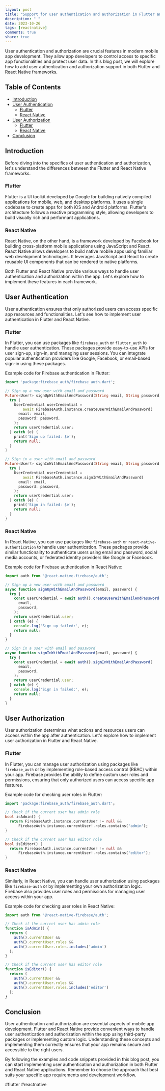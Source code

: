 ```yaml
---
layout: post
title: "Support for user authentication and authorization in Flutter and React Native"
description: " "
date: 2023-10-26
tags: [reactnative]
comments: true
share: true
---
```


User authentication and authorization are crucial features in modern mobile app development. They allow app developers to control access to specific app functionalities and protect user data. In this blog post, we will explore how to add user authentication and authorization support in both Flutter and React Native frameworks.

## Table of Contents

- [Introduction](#introduction)
- [User Authentication](#user-authentication)
    - [Flutter](#flutter)
    - [React Native](#react-native)
- [User Authorization](#user-authorization)
    - [Flutter](#flutter-1)
    - [React Native](#react-native-1)
- [Conclusion](#conclusion)

## Introduction

Before diving into the specifics of user authentication and authorization, let's understand the differences between the Flutter and React Native frameworks.

### Flutter

Flutter is a UI toolkit developed by Google for building natively compiled applications for mobile, web, and desktop platforms. It uses a single codebase to create apps for both iOS and Android platforms. Flutter's architecture follows a reactive programming style, allowing developers to build visually rich and performant applications.

### React Native

React Native, on the other hand, is a framework developed by Facebook for building cross-platform mobile applications using JavaScript and React. React Native allows developers to build native mobile apps using familiar web development technologies. It leverages JavaScript and React to create reusable UI components that can be rendered to native platforms.

Both Flutter and React Native provide various ways to handle user authentication and authorization within the app. Let's explore how to implement these features in each framework.

## User Authentication

User authentication ensures that only authorized users can access specific app resources and functionalities. Let's see how to implement user authentication in Flutter and React Native.

### Flutter

In Flutter, you can use packages like `firebase_auth` or `flutter_auth` to handle user authentication. These packages provide easy-to-use APIs for user sign-up, sign-in, and managing user sessions. You can integrate popular authentication providers like Google, Facebook, or email-based sign-in using these packages.

Example code for Firebase authentication in Flutter:

```dart
import 'package:firebase_auth/firebase_auth.dart';

// Sign up a new user with email and password
Future<User?> signUpWithEmailAndPassword(String email, String password) async {
  try {
    UserCredential userCredential =
        await FirebaseAuth.instance.createUserWithEmailAndPassword(
      email: email,
      password: password,
    );
    return userCredential.user;
  } catch (e) {
    print('Sign up failed: $e');
    return null;
  }
}

// Sign in a user with email and password
Future<User?> signInWithEmailAndPassword(String email, String password) async {
  try {
    UserCredential userCredential =
        await FirebaseAuth.instance.signInWithEmailAndPassword(
      email: email,
      password: password,
    );
    return userCredential.user;
  } catch (e) {
    print('Sign in failed: $e');
    return null;
  }
}
```

### React Native

In React Native, you can use packages like `firebase-auth` or `react-native-authentication` to handle user authentication. These packages provide similar functionality to authenticate users using email and password, social media accounts, or federated identity providers like Google or Facebook.

Example code for Firebase authentication in React Native:

```javascript
import auth from '@react-native-firebase/auth';

// Sign up a new user with email and password
async function signUpWithEmailAndPassword(email, password) {
  try {
    const userCredential = await auth().createUserWithEmailAndPassword(
      email,
      password,
    );
    return userCredential.user;
  } catch (e) {
    console.log('Sign up failed:', e);
    return null;
  }
}

// Sign in a user with email and password
async function signInWithEmailAndPassword(email, password) {
  try {
    const userCredential = await auth().signInWithEmailAndPassword(
      email,
      password,
    );
    return userCredential.user;
  } catch (e) {
    console.log('Sign in failed:', e);
    return null;
  }
}
```

## User Authorization

User authorization determines what actions and resources users can access within the app after authentication. Let's explore how to implement user authorization in Flutter and React Native.

### Flutter

In Flutter, you can manage user authorization using packages like `firebase_auth` or by implementing role-based access control (RBAC) within your app. Firebase provides the ability to define custom user roles and permissions, ensuring that only authorized users can access specific app features.

Example code for checking user roles in Flutter:

```dart
import 'package:firebase_auth/firebase_auth.dart';

// Check if the current user has admin role
bool isAdmin() {
  return FirebaseAuth.instance.currentUser != null &&
      FirebaseAuth.instance.currentUser!.roles.contains('admin');
}

// Check if the current user has editor role
bool isEditor() {
  return FirebaseAuth.instance.currentUser != null &&
      FirebaseAuth.instance.currentUser!.roles.contains('editor');
}
```

### React Native

Similarly, in React Native, you can handle user authorization using packages like `firebase-auth` or by implementing your own authorization logic. Firebase also provides user roles and permissions for managing user access within your app.

Example code for checking user roles in React Native:

```javascript
import auth from '@react-native-firebase/auth';

// Check if the current user has admin role
function isAdmin() {
  return (
    auth().currentUser &&
    auth().currentUser.roles &&
    auth().currentUser.roles.includes('admin')
  );
}

// Check if the current user has editor role
function isEditor() {
  return (
    auth().currentUser &&
    auth().currentUser.roles &&
    auth().currentUser.roles.includes('editor')
  );
}
```

## Conclusion

User authentication and authorization are essential aspects of mobile app development. Flutter and React Native provide convenient ways to handle user authentication and authorization within the app using third-party packages or implementing custom logic. Understanding these concepts and implementing them correctly ensures that your app remains secure and accessible to the right users.

By following the examples and code snippets provided in this blog post, you can start implementing user authentication and authorization in both Flutter and React Native applications. Remember to choose the approach that best suits your specific app requirements and development workflow.

#flutter #reactnative